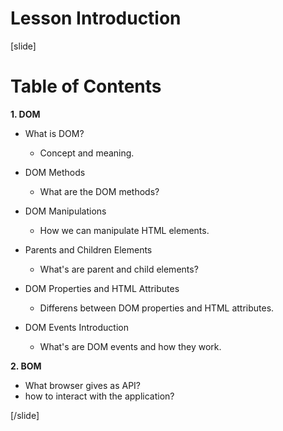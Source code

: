# Lesson Introduction

[slide]
# Table of Contents

**1. DOM**

* What is DOM?
  - Concept and meaning.

* DOM Methods
  - What are the DOM methods?

* DOM Manipulations
  - How we can manipulate HTML elements.

* Parents and Children Elements
  - What's are parent and child elements?

* DOM Properties and HTML Attributes
  - Differens between DOM properties and HTML attributes.

* DOM Events Introduction
  - What's are DOM events and how they work.

**2. BOM**
  - What browser gives as API?
  - how to interact with the application?

[/slide]